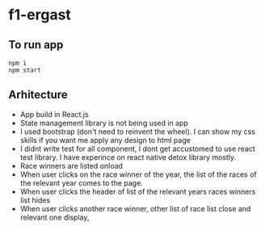 # f1-ergast

## To run app

    npm i
    npm start

## Arhitecture

- App build in React.js
- State management library is not being used in app
- I used bootstrap (don't need to reinvent the wheel). I can show my css skills if you want me apply any design to html page
- I didnt write test for all component, I dont get accustomed to use react test library. I have experince on react native detox library mostly.
- Race winners are listed onload
- When user clicks on the race winner of the year, the list of the races of the relevant year comes to the page.
- When user clicks the header of list of the relevant years races winners list hides
- When user clicks another race winner, other list of race list close and relevant one display,
